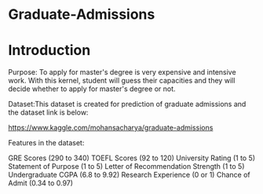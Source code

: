 # Graduate-Admissions

# Introduction

Purpose:
To apply for master's degree is very expensive and intensive work. With this kernel, student will guess their capacities and they will decide whether to apply for master's degree or not.

Dataset:This dataset is created for prediction of graduate admissions and the dataset link is below:

https://www.kaggle.com/mohansacharya/graduate-admissions

Features in the dataset:

GRE Scores (290 to 340)
TOEFL Scores (92 to 120)
University Rating (1 to 5)
Statement of Purpose (1 to 5)
Letter of Recommendation Strength (1 to 5)
Undergraduate CGPA (6.8 to 9.92)
Research Experience (0 or 1)
Chance of Admit (0.34 to 0.97)

